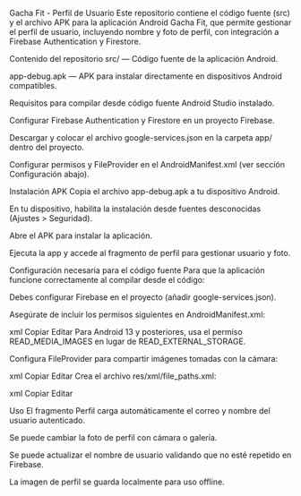 Gacha Fit - Perfil de Usuario
Este repositorio contiene el código fuente (src) y el archivo APK para la aplicación Android Gacha Fit, que permite gestionar el perfil de usuario, incluyendo nombre y foto de perfil, con integración a Firebase Authentication y Firestore.

Contenido del repositorio
src/ — Código fuente de la aplicación Android.

app-debug.apk — APK para instalar directamente en dispositivos Android compatibles.

Requisitos para compilar desde código fuente
Android Studio instalado.

Configurar Firebase Authentication y Firestore en un proyecto Firebase.

Descargar y colocar el archivo google-services.json en la carpeta app/ dentro del proyecto.

Configurar permisos y FileProvider en el AndroidManifest.xml (ver sección Configuración abajo).

Instalación APK
Copia el archivo app-debug.apk a tu dispositivo Android.

En tu dispositivo, habilita la instalación desde fuentes desconocidas (Ajustes > Seguridad).

Abre el APK para instalar la aplicación.

Ejecuta la app y accede al fragmento de perfil para gestionar usuario y foto.

Configuración necesaria para el código fuente
Para que la aplicación funcione correctamente al compilar desde el código:

Debes configurar Firebase en el proyecto (añadir google-services.json).

Asegúrate de incluir los permisos siguientes en AndroidManifest.xml:

xml
Copiar
Editar
<uses-permission android:name="android.permission.CAMERA"/>
<uses-permission android:name="android.permission.READ_EXTERNAL_STORAGE"/>
<uses-permission android:name="android.permission.WRITE_EXTERNAL_STORAGE"/>
Para Android 13 y posteriores, usa el permiso READ_MEDIA_IMAGES en lugar de READ_EXTERNAL_STORAGE.

Configura FileProvider para compartir imágenes tomadas con la cámara:

xml
Copiar
Editar
<provider
    android:name="androidx.core.content.FileProvider"
    android:authorities="com.example.gacha_fit.fileprovider"
    android:exported="false"
    android:grantUriPermissions="true">
    <meta-data
        android:name="android.support.FILE_PROVIDER_PATHS"
        android:resource="@xml/file_paths" />
</provider>
Crea el archivo res/xml/file_paths.xml:

xml
Copiar
Editar
<?xml version="1.0" encoding="utf-8"?>
<paths xmlns:android="http://schemas.android.com/apk/res/android">
    <external-files-path name="images" path="Pictures" />
</paths>
Uso
El fragmento Perfil carga automáticamente el correo y nombre del usuario autenticado.

Se puede cambiar la foto de perfil con cámara o galería.

Se puede actualizar el nombre de usuario validando que no esté repetido en Firebase.

La imagen de perfil se guarda localmente para uso offline.
